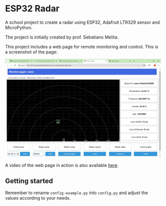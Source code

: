 # ESP32 Radar

A school project to create a radar using ESP32, Adafruit LTR329 sensor and MicroPython.

The project is initially created by prof. Sebatiano Melita.

This project includes a web page for remote monitoring and control. This is a screenshot of the page:

![Web screenshot](web-screenshot.jpeg)

A video of the web page in action is also available [here](https://drive.google.com/file/d/1KjS-0TWMNAd9SawNiWF4eYCHru64Aw-G/view?usp=sharing).

## Getting started

Remember to rename `config-example.py` into `config.py` and adjust the values according to your needs.